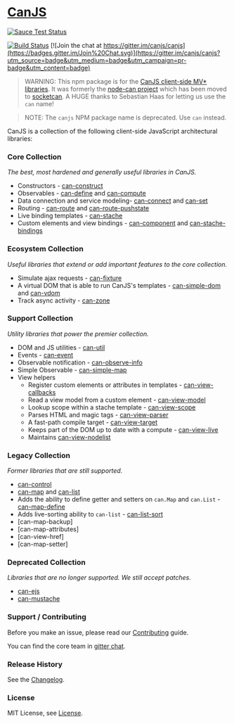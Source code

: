 # [CanJS](https://canjs.com/)
 
 [![Sauce Test Status](https://saucelabs.com/browser-matrix/canjs.svg)](https://saucelabs.com/u/canjs)

[![Build Status](https://travis-ci.org/canjs/canjs.png?branch=master)](https://travis-ci.org/canjs/canjs)
[![Join the chat at https://gitter.im/canjs/canjs](https://badges.gitter.im/Join%20Chat.svg)](https://gitter.im/canjs/canjs?utm_source=badge&utm_medium=badge&utm_campaign=pr-badge&utm_content=badge)

> WARNING: This npm package is for the [CanJS client-side MV* libraries](http://canjs.com). It was formerly
the [node-can project](https://github.com/sebi2k1/node-can) which has been moved 
to [socketcan](https://www.npmjs.com/package/socketcan). A HUGE thanks to Sebastian Haas for 
letting us use the `can` name!

> NOTE: The `canjs` NPM package name is deprecated. Use `can` instead.

CanJS is a collection of the following client-side JavaScript architectural libraries:

### Core Collection

_The best, most hardened and generally useful libraries in CanJS._

- Constructors - [can-construct](https://github.com/canjs/can-construct)
- Observables - [can-define](https://github.com/canjs/can-define) and [can-compute](https://github.com/canjs/can-compute)
- Data connection and service modeling- [can-connect](https://github.com/canjs/can-connect) and [can-set](https://github.com/canjs/can-set)
- Routing - [can-route](https://github.com/canjs/can-route) and [can-route-pushstate](https://github.com/canjs/can-route-pushstate)
- Live binding templates - [can-stache](https://github.com/canjs/can-stache)
- Custom elements and view bindings - [can-component](https://github.com/canjs/can-component) and [can-stache-bindings](https://github.com/canjs/can-stache-bindings)

### Ecosystem Collection

_Useful libraries that extend or add important features to the core collection._

- Simulate ajax requests - [can-fixture](https://github.com/canjs/can-fixture)
- A virtual DOM that is able to run CanJS's templates - [can-simple-dom](https://github.com/canjs/can-simple-dom) and [can-vdom](https://github.com/canjs/can-vdom)
- Track async activity - [can-zone](https://github.com/canjs/can-zone)


### Support Collection

_Utility libraries that power the premier collection._

- DOM and JS utilities - [can-util](https://github.com/canjs/can-util)
- Events - [can-event](https://github.com/canjs/can-event)
- Observable notification - [can-observe-info](https://github.com/canjs/can-observe-info)
- Simple Observable - [can-simple-map](https://github.com/canjs/can-simple-map)
- View helpers
  - Register custom elements or attributes in templates - [can-view-callbacks](https://github.com/canjs/can-view-callbacks)
  - Read a view model from a custom element - [can-view-model](https://github.com/canjs/can-view-model)
  - Lookup scope within a stache template - [can-view-scope](https://github.com/canjs/can-view-scope)
  - Parses HTML and magic tags - [can-view-parser](https://github.com/canjs/can-view-parser)
  - A fast-path compile target - [can-view-target](https://github.com/canjs/can-view-target)
  - Keeps part of the DOM up to date with a compute - [can-view-live](https://github.com/canjs/can-view-live)
  - Maintains [can-view-nodelist](https://github.com/canjs/can-view-nodelist)

### Legacy Collection

_Former libraries that are still supported._

- [can-control](https://github.com/canjs/can-control)
- [can-map](https://github.com/canjs/can-map) and [can-list](https://github.com/canjs/can-list)
- Adds the ability to define getter and setters on `can.Map` and `can.List` - [can-map-define](https://github.com/canjs/can-map-define)
- Adds live-sorting ability to `can-list` - [can-list-sort](https://github.com/canjs/can-list-sort)
- [can-map-backup]
- [can-map-attributes]
- [can-view-href]
- [can-map-setter]

### Deprecated Collection

_Libraries that are no longer supported. We still accept patches._

- [can-ejs](https://github.com/canjs/can-ejs)
- [can-mustache](https://github.com/canjs/can-mustache)

### Support / Contributing
Before you make an issue, please read our [Contributing](contributing.md) guide.

You can find the core team in [gitter chat](https://gitter.im/canjs/canjs).

### Release History
See the [Changelog](changelog.md).

### License
MIT License, see [License](license.md).
